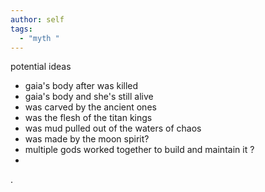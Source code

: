 ```yaml
---
author: self
tags:
  - "myth "
---
```

potential ideas 
- gaia's body after was killed 
- gaia's body and she's still alive 
- was carved by the ancient ones 
- was the flesh of the titan kings 
- was mud pulled out of the  waters of chaos 
- was made by the moon spirit? 
- multiple gods worked together to build and maintain it ? 
- 
.